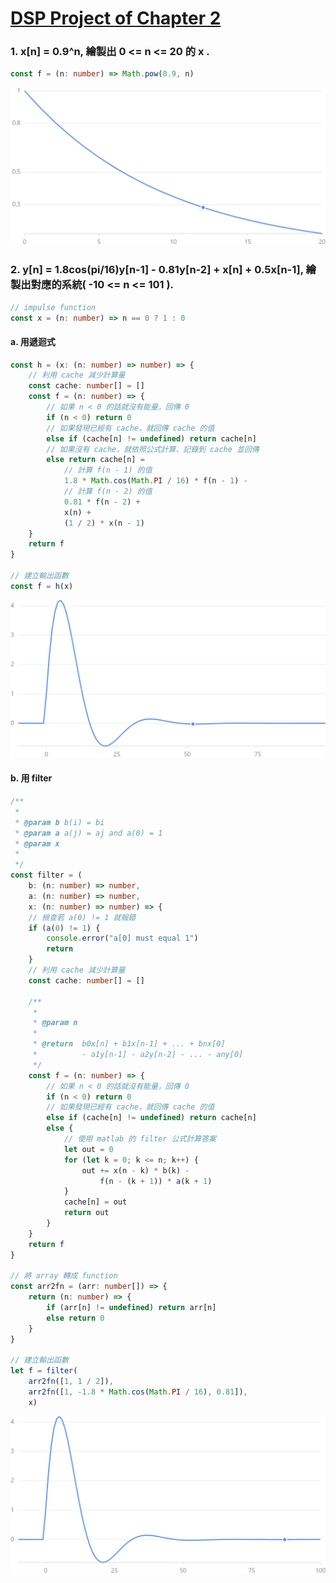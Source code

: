 # [DSP Project of Chapter 2](https://toonnyy8.github.io/ncku/dsp2020/hw1/build/index.html)

### 1. x\[n\] = 0.9^n, 繪製出 0 <= n <= 20 的 x .
```typescript
const f = (n: number) => Math.pow(0.9, n)
```
![image](./img/q1.png)

### 2. y\[n\] = 1.8cos(pi/16)y\[n-1\] - 0.81y\[n-2\] + x\[n\] + 0.5x\[n-1\], 繪製出對應的系統( -10 <= n <= 101 ).

```typescript
// impulse function
const x = (n: number) => n == 0 ? 1 : 0
```

#### a. 用遞迴式
```typescript
const h = (x: (n: number) => number) => {
    // 利用 cache 減少計算量
    const cache: number[] = []
    const f = (n: number) => {
        // 如果 n < 0 的話就沒有能量，回傳 0
        if (n < 0) return 0
        // 如果發現已經有 cache，就回傳 cache 的值
        else if (cache[n] != undefined) return cache[n]
        // 如果沒有 cache，就依照公式計算、記錄到 cache 並回傳
        else return cache[n] =
            // 計算 f(n - 1) 的值
            1.8 * Math.cos(Math.PI / 16) * f(n - 1) -
            // 計算 f(n - 2) 的值
            0.81 * f(n - 2) +
            x(n) +
            (1 / 2) * x(n - 1)
    }
    return f
}

// 建立輸出函數
const f = h(x)
```
![image](./img/q2a.png)

#### b. 用 filter
```typescript
/**
 * 
 * @param b b(i) = bi
 * @param a a(j) = aj and a(0) = 1
 * @param x 
 * 
 */
const filter = (
    b: (n: number) => number,
    a: (n: number) => number,
    x: (n: number) => number) => {
    // 檢查若 a(0) != 1 就報錯
    if (a(0) != 1) {
        console.error("a[0] must equal 1")
        return
    }
    // 利用 cache 減少計算量
    const cache: number[] = []

    /**
     * 
     * @param n 
     * 
     * @return  b0x[n] + b1x[n-1] + ... + bnx[0]
     *          - a1y[n-1] - a2y[n-2] - ... - any[0]
     */
    const f = (n: number) => {
        // 如果 n < 0 的話就沒有能量，回傳 0
        if (n < 0) return 0
        // 如果發現已經有 cache，就回傳 cache 的值
        else if (cache[n] != undefined) return cache[n]
        else {
            // 使用 matlab 的 filter 公式計算答案
            let out = 0
            for (let k = 0; k <= n; k++) {
                out += x(n - k) * b(k) -
                    f(n - (k + 1)) * a(k + 1)
            }
            cache[n] = out
            return out
        }
    }
    return f
}

// 將 array 轉成 function
const arr2fn = (arr: number[]) => {
    return (n: number) => {
        if (arr[n] != undefined) return arr[n]
        else return 0
    }
}

// 建立輸出函數
let f = filter(
    arr2fn([1, 1 / 2]),
    arr2fn([1, -1.8 * Math.cos(Math.PI / 16), 0.81]),
    x)
```
![image](./img/q2b.png)
